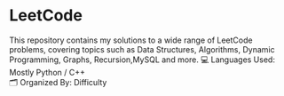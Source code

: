 # LeetCode
This repository contains my  solutions to a wide range of LeetCode problems, covering topics such as Data Structures, Algorithms, Dynamic Programming, Graphs, Recursion,MySQL and more.    💻 Languages Used: Mostly Python / C++  
🗂 Organized By: Difficulty
